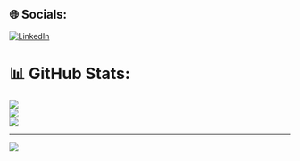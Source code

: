 


## 🌐 Socials:
[![LinkedIn](https://img.shields.io/badge/LinkedIn-%230077B5.svg?logo=linkedin&logoColor=white)](https://linkedin.com/in/camila-revainera) 


# 📊 GitHub Stats:
![](https://github-readme-stats.vercel.app/api?username=revcamila&theme=midnight-purple&hide_border=false&include_all_commits=false&count_private=false)<br/>
![](https://github-readme-streak-stats.herokuapp.com/?user=revcamila&theme=midnight-purple&hide_border=false)<br/>
![](https://github-readme-stats.vercel.app/api/top-langs/?username=revcamila&theme=midnight-purple&hide_border=false&include_all_commits=false&count_private=false&layout=compact)



---
[![](https://visitcount.itsvg.in/api?id=revcamila&icon=0&color=0)](https://visitcount.itsvg.in)
